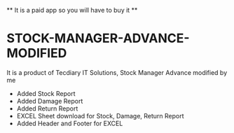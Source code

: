 ** It is a paid app so you will have to buy it **

# STOCK-MANAGER-ADVANCE-MODIFIED
 It is a product of Tecdiary IT Solutions, Stock Manager Advance modified by me
 
 - Added Stock Report
 - Added Damage Report
 - Added Return Report
 - EXCEL Sheet download for Stock, Damage, Return Report
 - Added Header and Footer for EXCEL
